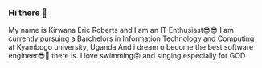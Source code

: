 ### Hi there 👋
My name is Kirwana Eric Roberts and I am an IT Enthusiast😎😎
I am currently pursuing a Barchelors in Information Technology and Computing at Kyambogo university, Uganda
And i dream o become the best software engineer😎👏 there is.
I love swimming😜 and singing especially for GOD

